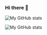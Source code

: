 ### Hi there 👋

<!--
**brigida-oliveira/brigida-oliveira** is a ✨ _special_ ✨ repository because its `README.md` (this file) appears on your GitHub profile. -->

![My GitHub stats](https://github-readme-stats.vercel.app/api?username=brigida-oliveira&show_icons=true)

![My GitHub stats](https://github-readme-stats.vercel.app/api?username=brigida-oliveira&hide=contribs,prs)


